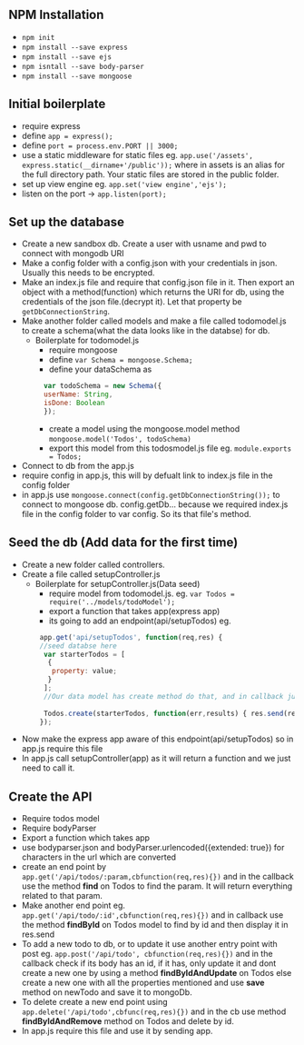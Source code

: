 ## NPM Installation

* `npm init`
* `npm install --save express`
* `npm install --save ejs`
* `npm isntall --save body-parser`
* `npm install --save mongoose`

## Initial boilerplate

* require express
* define `app = express();`
* define `port = process.env.PORT || 3000;`
* use a static middleware for static files eg. `app.use('/assets', express.static(__dirname+'/public'));` where in assets is an alias for the full directory path. Your static files are stored in the public folder.
* set up view engine eg. `app.set('view engine','ejs');`
* listen on the port -> `app.listen(port);`

## Set up the database

* Create a new sandbox db. Create a user with usname and pwd to connect with mongodb URI
* Make a config folder with a config.json with your credentials in json. Usually this needs to be encrypted.
* Make an index.js file and require that config.json file in it. Then export an object with a method(function) which returns the URI for db, using the credentials of the json file.(decrypt it). Let that property be `getDbConnectionString`.
* Make another folder called models and make a file called todomodel.js to create a schema(what the data looks like in the databse) for db.
  * Boilerplate for todomodel.js
    * require mongoose
    * define `var Schema = mongoose.Schema;`
    * define your dataSchema as 
    ```js
      var todoSchema = new Schema({
      userName: String,
      isDone: Boolean
      });
    ```
    * create a model using the mongoose.model method `mongoose.model('Todos', todoSchema)`
    * export this model from this todosmodel.js file eg. `module.exports = Todos;`
* Connect to db from the app.js
* require config in app.js, this will by defualt link to index.js file in the config folder
* in app.js use `mongoose.connect(config.getDbConnectionString());` to connect to mongoose db. config.getDb... because we required index.js file in the config folder to var config. So its that file's method.

## Seed the db (Add data for the first time)

* Create a new folder called controllers.
* Create a file called setupController.js
  * Boilerplate for setupController.js(Data seed)
    * require model from todomodel.js. eg. `var Todos = require('../models/todoModel');`
    * export a function that takes app(express app)
    * its going to add an endpoint(api/setupTodos) eg. 
    ```js
     app.get('api/setupTodos', function(req,res) { 
     //seed databse here
      var starterTodos = [
       {
        property: value;
       }
      ];
      //Our data model has create method do that, and in callback just output the results back to the browser
      
      Todos.create(starterTodos, function(err,results) { res.send(results);});
     });
    ```
* Now make the express app aware of this endpoint(api/setupTodos) so in app.js require this file
* In app.js call setupController(app) as it will return a function and we just need to call it.

## Create the API

* Require todos model
* Require bodyParser
* Export a function which takes app
* use bodyparser.json and bodyParser.urlencoded({extended: true}) for characters in the url which are converted
* create an end point by `app.get('/api/todos/:param,cbfunction(req,res){})` and in the callback use the method **find** on Todos to find the param. It will return everything related to that param.
* Make another end point eg. `app.get('/api/todo/:id',cbfunction(req,res){})` and in callback use the method **findById** on Todos model to find by id and then display it in res.send
* To add a new todo to db, or to update it use another entry point with post eg. `app.post('/api/todo', cbfunction(req,res){})` and in the callback check if its body has an id, if it has, only update it and dont create a new one by using a method **findByIdAndUpdate** on Todos else create a new one with all the properties mentioned and use **save** method on newTodo and save it to mongoDb.
* To delete create a new end point using `app.delete('/api/todo',cbfunc(req,res){})` and in the cb use method **findByIdAndRemove** method on Todos and delete by id.
* In app.js require this file and use it by sending app.